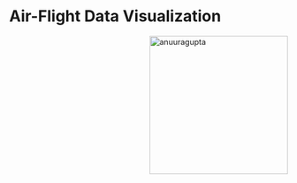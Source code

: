 <h1><strong>Air-Flight Data Visualization</h1></strong>

<p><img align="right" width="250" src="https://md-tabassum-hossain-emon.netlify.app/media/python.gif" alt="anuuragupta" /></p>
